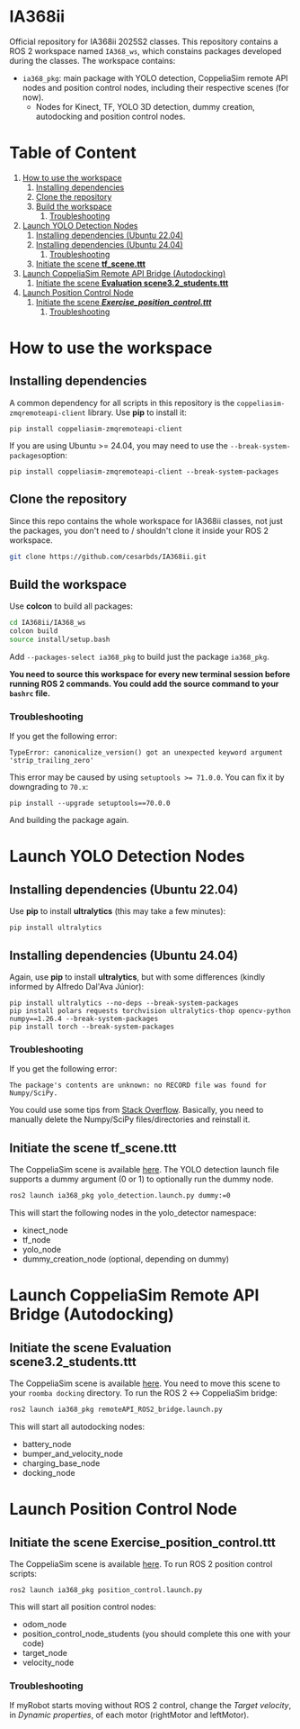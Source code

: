 # IA368ii
Official repository for IA368ii 2025S2 classes. This repository contains a ROS 2 workspace named `IA368_ws`, which constains packages developed during the classes. The workspace contains:
- `ia368_pkg`: main package with YOLO detection, CoppeliaSim remote API nodes and position control nodes, including their respective scenes (for now).
    - Nodes for Kinect, TF, YOLO 3D detection, dummy creation, autodocking and position control nodes.

# Table of Content

1. [How to use the workspace](#how-to-use-the-workspace)
    1. [Installing dependencies](#installing-dependencies)
    2. [Clone the repository](#clone-the-repository)
    3. [Build the workspace](#build-the-workspace)
        1. [Troubleshooting](#troubleshooting)
2. [Launch YOLO Detection Nodes](#launch-yolo-detection-nodes)
    1. [Installing dependencies (Ubuntu 22.04)](#installing-dependencies-ubuntu-2204)
    2. [Installing dependencies (Ubuntu 24.04)](#installing-dependencies-ubuntu-2404)
        1. [Troubleshooting](#troubleshooting-1)
    3. [Initiate the scene **tf_scene.ttt**](#initiate-the-scene-tf_scenettt)
3. [Launch CoppeliaSim Remote API Bridge (Autodocking)](#launch-coppeliasim-remote-api-bridge-autodocking)
    1. [Initiate the scene **Evaluation scene3.2_students.ttt**](#initiate-the-scene-evaluation-scene32_studentsttt)
4. [Launch Position Control Node](#launch-position-control-node)
    1. [Initiate the scene ***Exercise_position_control.ttt***](#initiate-the-scene-exercise_position_controlttt)
        1. [Troubleshooting](#troubleshooting-2)

# How to use the workspace

## Installing dependencies

A common dependency for all scripts in this repository is the `coppeliasim-zmqremoteapi-client` library. Use **pip** to install it:
```
pip install coppeliasim-zmqremoteapi-client
```
If you are using Ubuntu >= 24.04, you may need to use the `--break-system-packages`option:
```
pip install coppeliasim-zmqremoteapi-client --break-system-packages
```

## Clone the repository

Since this repo contains the whole workspace for IA368ii classes, not just the packages, you don't need to / shouldn't clone it inside your ROS 2 workspace.

```bash
git clone https://github.com/cesarbds/IA368ii.git
```
## Build the workspace
Use **colcon** to build all packages:
```bash
cd IA368ii/IA368_ws
colcon build
source install/setup.bash
```
Add ```--packages-select ia368_pkg``` to build just the package `ia368_pkg`.

**You need to source this workspace for every new terminal session before running ROS 2 commands. You could add the source command to your ```bashrc``` file.**

### Troubleshooting

If you get the following error:
```
TypeError: canonicalize_version() got an unexpected keyword argument 'strip_trailing_zero'
```
This error may be caused by using `setuptools >= 71.0.0`. You can fix it by downgrading to `70.x`:
```
pip install --upgrade setuptools==70.0.0
```
And building the package again.

# Launch YOLO Detection Nodes
## Installing dependencies (Ubuntu 22.04)

Use **pip** to install **ultralytics** (this may take a few minutes):
```
pip install ultralytics
```
## Installing dependencies (Ubuntu 24.04)

Again, use **pip** to install **ultralytics**, but with some differences (kindly informed by Alfredo Dal'Ava Júnior):
```
pip install ultralytics --no-deps --break-system-packages
pip install polars requests torchvision ultralytics-thop opencv-python numpy==1.26.4 --break-system-packages
pip install torch --break-system-packages
```
### Troubleshooting
If you get the following error:
```
The package's contents are unknown: no RECORD file was found for Numpy/SciPy.
```
You could use some tips from [Stack Overflow](https://stackoverflow.com/questions/68886239/cannot-uninstall-numpy-1-21-2-record-file-not-found). Basically, you need to manually delete the Numpy/SciPy files/directories and reinstall it.

## Initiate the scene **tf_scene.ttt**

The CoppeliaSim scene is available [here](IA368_ws/src/ia368_pkg/yolo_detector/tf_scene.ttt). The YOLO detection launch file supports a dummy argument (0 or 1) to optionally run the dummy node.
```bash
ros2 launch ia368_pkg yolo_detection.launch.py dummy:=0
```
This will start the following nodes in the yolo_detector namespace:

- kinect_node
- tf_node
- yolo_node
- dummy_creation_node (optional, depending on dummy)

# Launch CoppeliaSim Remote API Bridge (Autodocking)

## Initiate the scene **Evaluation scene3.2_students.ttt**

The CoppeliaSim scene is available [here](<IA368_ws/src/ia368_pkg/autodocking/Evaluation scene3.2_students.ttt>). You need to move this scene to your `roomba docking` directory. To run the ROS 2 ↔ CoppeliaSim bridge:
```bash
ros2 launch ia368_pkg remoteAPI_ROS2_bridge.launch.py
```
This will start all autodocking nodes:

- battery_node
- bumper_and_velocity_node
- charging_base_node
- docking_node

# Launch Position Control Node

## Initiate the scene **Exercise_position_control.ttt**

The CoppeliaSim scene is available [here](IA368_ws/src/ia368_pkg/position_control/Exercise_position_control.ttt). To run ROS 2 position control scripts:
```
ros2 launch ia368_pkg position_control.launch.py
```
This will start all position control nodes:

- odom_node
- position_control_node_students (you should complete this one with your code)
- target_node
- velocity_node

### Troubleshooting
If myRobot starts moving without ROS 2 control, change the *Target velocity*, in *Dynamic properties*, of each motor (rightMotor and leftMotor).